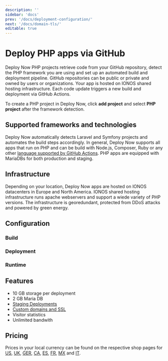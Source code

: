 ```yaml
---
description: ''
sidebar: 'docs'
prev: '/docs/deployment-configuration/'
next: '/docs/domain-tls/'
editable: true
---
```


# Deploy PHP apps via GitHub

Deploy Now PHP projects retrieve code from your GitHub repository, detect the PHP framework you are using and set up an automated build and deployment pipeline. GitHub repositories can be public or private and owned by users or organizations. Your app is hosted on IONOS shared hosting infrastructure. Each code update triggers a new build and deployment via GitHub Actions.

To create a PHP project in Deploy Now, click **add project** and select **PHP project** after the framework detection. 

## Supported frameworks and technologies

Deploy Now automatically detects Laravel and Symfony projects and automates the build steps accordingly. In general, Deploy Now supports all apps that run on PHP and can be build with Node.js, Composer, Ruby or any other [language supported by GitHub Actions](https://docs.github.com/en/get-started/learning-about-github/github-language-support). PHP apps are equipped with MariaDBs for both production and staging.

## Infrastructure

Depending on your location, Deploy Now apps are hosted on IONOS datacenters in Europe and North America. IONOS shared hosting infrastructure runs apache webservers and support a wiede variety of PHP versions. The infrastructure is georedundant, protected from DDoS attacks and powered by green energy.

## Configuration
### Build
### Deployment
### Runtime

## Features

- 10 GB storage per deployment
- 2 GB Maria DB
- [Staging Deployments](/docs/staging-deployments/)
- [Custom domains and SSL](/docs/domain-tls/)
- Visitor statistics
- Unlimited bandwith

## Pricing

Prices in your local currency can be found on the respective shop pages for [US](), [UK](), [GER](), [CA](), [ES](), [FR](), [MX]() and [IT](). 
